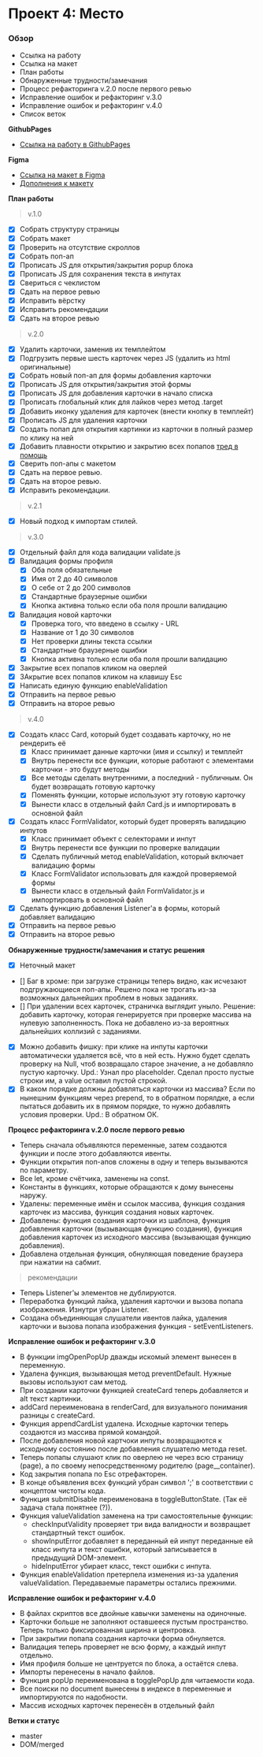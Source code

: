 # Проект 4: Место

### Обзор

* Ссылка на работу
* Ссылка на макет
* План работы
* Обнаруженные трудности/замечания
* Процесс рефакторинга v.2.0 после первого ревью
* Исправление ошибок и рефакторинг v.3.0
* Исправление ошибок и рефакторинг v.4.0
* Список веток

**GithubPages**

* [Ссылка на работу в GithubPages](https://sh4n-oldone.github.io/mesto/)

**Figma**

* [Ссылка на макет в Figma](https://www.figma.com/file/StZjf8HnoeLdiXS7dYrLAh/JavaScript.-Sprint-4)
* [Дополнения к макету](https://www.figma.com/file/nlYpT4VhFiwimn2YlncrcF/JavaScript.-Sprint-5?node-id=0%3A1)

**План работы**
>v.1.0
- [x] Собрать структуру страницы
- [x] Собрать макет
- [x] Проверить на отсутствие скроллов
- [x] Собрать поп-ап
- [x] Прописать JS для открытия/закрытия popup блока
- [x] Прописать JS для сохранения текста в инпутах
- [x] Свериться с чеклистом
- [x] Сдать на первое ревью
- [x] Исправить вёрстку
- [x] Исправить рекомендации
- [x] Сдать на второе ревью

>v.2.0
- [x] Удалить карточки, заменив их темплейтом
- [x] Подгрузить первые шесть карточек через JS (удалить из html оригинальные)
- [x] Собрать новый поп-ап для формы добавления карточки
- [x] Прописать JS для открытия/закрытия этой формы
- [x] Прописать JS для добавления карточки в начало списка
- [x] Прописать глобальный клик для лайков через метод .target
- [x] Добавить иконку удаления для карточек (внести кнопку в темплейт)
- [x] Прописать JS для удаления карточки
- [x] Создать попап для открытия картинки из карточки в полный размер по клику на ней
- [x] Добавить плавности открытию и закрытию всех попапов [тред в помощь](https://stackoverflow.com/questions/3331353/transitions-on-the-css-display-property)
- [x] Сверить поп-апы с макетом
- [x] Сдать на первое ревью.
- [x] Сдать на второе ревью.
- [x] Исправить рекомендации.

>v.2.1
- [x] Новый подход к импортам стилей.

>v.3.0
- [x] Отдельный файл для кода валидации validate.js
- [x] Валидация формы профиля
  - [x] Оба поля обязательные
  - [x] Имя от 2 до 40 символов
  - [x] О себе от 2 до 200 символов
  - [x] Стандартные браузерные ошибки
  - [x] Кнопка активна только если оба поля прошли валидацию
- [x] Валидация новой карточки
  - [x] Проверка того, что введено в ссылку - URL
  - [x] Название от 1 до 30 символов
  - [x] Нет проверки длины текста ссылки
  - [x] Стандартные браузерные ошибки
  - [x] Кнопка активна только если оба поля прошли валидацию
- [x] Закрытие всех попапов кликом на оверлей
- [x] ЗАкрытие всех попапов кликом на клавишу Esc
- [x] Написать единую функцию enableValidation
- [x] Отправить на первое ревью
- [x] Отправить на второе ревью

>v.4.0

- [x] Создать класс Card, который будет создавать карточку, но не рендерить её
  - [x] Класс принимает данные карточки (имя и ссылку) и темплейт
  - [x] Внутрь перенести все функции, которые работают с элементами карточки - это будут методы
  - [x] Все методы сделать внутренними, а последний - публичным. Он будет возвращать готовую карточку
  - [x] Поменять функции, которые используют эту готовую карточку
  - [x] Вынести класс в отдельный файл Card.js и импортировать в основной файл
- [x] Создать класс FormValidator, который будет проверять валидацию инпутов
  - [x] Класс принимает объект с селекторами и инпут
  - [x] Внутрь перенести все функции по проверке валидации
  - [x] Сделать публичный метод enableValidation, который включает валидацию формы
  - [x] Класс FormValidator использовать для каждой проверяемой формы
  - [x] Вынести класс в отдельный файл FormValidator.js и импортировать в основной файл
- [x] Сделать функцию добавления Listener'а в формы, который добавляет валидацию
- [x] Отправить на первое ревью
- [x] Отправить на второе ревью

**Обнаруженные трудности/замечания и статус решения**

- [x] Неточный макет
- [] Баг в хроме: при загрузке страницы теперь видно, как исчезают подгружающиеся поп-апы. Решено пока не трогать из-за возможных дальнейших проблем в новых заданиях.
- [] При удалении всех карточек, страничка выглядит уныло. Решение: добавить карточку, которая генерируется при проверке массива на нулевую заполненность. Пока не добавлено из-за вероятных дальнейших коллизий с заданиями.
- [x] Можно добавить фишку: при клике на инпуты карточки автоматически удаляется всё, что в ней есть. Нужно будет сделать проверку на Null, чтоб возвращало старое значение, а не добавляло пустую карточку. Upd.: Узнал про placeholder. Сделал просто пустые строки им, а value оставил пустой строкой.
- [x] В каком порядке должны добавляться карточки из массива? Если по нынешним функциям через prepend, то в обратном порялдке, а если пытаться добавить их в прямом порядке, то нужно добавлять условия проверки. Upd.: В обратном ОК.

**Процесс рефакторинга v.2.0 после первого ревью**

- Теперь сначала объявляются переменные, затем создаются функции и после этого добавляются ивенты.
- Функции открытия поп-апов сложены в одну и теперь вызываются по параметру.
- Все let, кроме счётчика, заменены на const.
- Константы в функциях, которые обращаются к дому вынесены наружу.
- Удалены: переменные имён и ссылок массива, функция создания карточек из массива, функция создания новых карточек.
- Добавлены: функция создания карточки из шаблона, функция добавления карточки (вызывающая функцию создания), функция добавления карточек из исходного массива (вызывающая функцию добавления).
- Добавлена отдельная функция, обнуляющая поведение браузера при нажатии на сабмит.

> рекомендации
- Теперь Listener'ы элементов не дублируются.
- Переработка функций лайка, удаления карточки и вызова попапа изображения. Изнутри убран Listener.
- Создана объединяющая слушатели ивентов лайка, удаления карточки и вызова попапа изображения функция - setEventListeners.

**Исправление ошибок и рефакторинг v.3.0**

- В функции imgOpenPopUp дважды искомый элемент вынесен в переменную.
- Удалена функция, вызывающая метод preventDefault. Нужные вызовы используют сам метод.
- При создании карточки функцией createCard теперь добавляется и alt текст картинки.
- addCard переименована в renderCard, для визуального понимания разницы с createCard.
- Функция appendCardList удалена. Исходные карточки теперь создаются из массива прямой командой.
- После добавления новой картчоки инпуты возвращаются к исходному состоянию после добавления слушателю метода reset.
- Теперь попапы слушают клик по оверлею не через всю страницу (page), а по своему непосредственному родителю (page__container).
- Код закрытия попапа по Esc отрефакторен.
- В конце объявления всех функций убран символ ';' в соответствии с концептом чистоты кода.
- Функция submitDisable переименована в toggleButtonState. (Так её задача стала понятнее (?)).
- Функция valueValidation заменена на три самостоятельные функции:
  - checkInputValidity проверяет три вида валидности и возвращает стандартный текст ошибок.
  - showInputError добавляет в переданный ей инпут переданные ей класс инпута и текст ошибки, который записывается в предыдущий DOM-элемент.
  - hideInputError убирает класс, текст ошибки с инпута.
- Функция enableValidation претерпела изменения из-за удаления valueValidation. Передаваемые параметры остались прежними.

**Исправление ошибок и рефакторинг v.4.0**

- В файлах скриптов все двойные кавычки заменены на одиночные.
- Карточки больше не заполняют оставшееся пустым пространство. Теперь только фиксированная ширина и центровка.
- При закрытии попапа создания карточки форма обнуляется.
- Валидация теперь проверяет не всю форму, а каждый инпут отдельно.
- Имя профиля больше не центруется по блока, а остаётся слева.
- Импорты перенесены в начало файлов.
- Функция popUp переименована в togglePopUp для читаемости кода.
- Все поиски по document вынесены в индексе в переменные и импортируются по надобности.
- Массив исходных карточек перенесён в отдельный файл

**Ветки и статус**

- master
- DOM/merged

